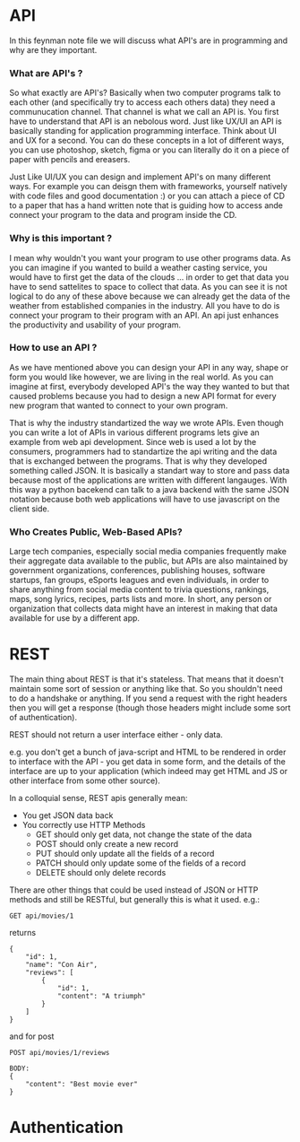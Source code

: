 # API 

In this feynman note file we will discuss what API's are in programming and why are they important.

### What are API's ?

So what exactly are API's? Basically when two computer programs talk to each other (and specifically try to access each others data) they need a communucation channel. That channel is what we call an API is. You first have to understand that API is an nebolous word. Just like UX/UI an API is basically standing for application programming interface. Think about UI and UX for a second. You can do these concepts in a lot of different ways, you can use photoshop, sketch, figma or you can literally do it on a piece of paper with pencils and ereasers.

Just Like UI/UX you can design and implement API's on many different ways. For example you can deisgn them with frameworks, yourself natively with code files and good documentation :) or you can attach a piece of CD to a paper that has a hand written note that is guiding how to access ande connect your program to the data and program inside the CD.

### Why is this important ?

I mean why wouldn't you want your program to use other programs data. As you can imagine if you wanted to build a weather casting service, you would have to first get the data of the clouds ... in order to get that data you have to send sattelites to space to collect that data. As you can see it is not logical to do any of these above because we can already get the data of the weather from established companies in the industry. All you have to do is connect your program to their program with an API. An api just enhances the productivity and usability of your program.

### How to use an API ?

As we have mentioned above you can design your API in any way, shape or form you would like however, we are living in the real world. As you can imagine at first, everybody developed API's the way they wanted to but that caused problems because you had to design a new API format for every new program that wanted to connect to your own program. 

That is why the industry standartized the way we wrote APIs. Even though you can write a lot of APIs in various different programs lets give an example from web api development. Since web is used a lot by the consumers, programmers had to standartize the api writing and the data that is exchanged between the programs. That is why they developed something called JSON. It is basically a standart way to store and pass data because most of the applications are written with different langauges. With this way a python bacekend can talk to a java backend with the same JSON notation because both web applications will have to use javascript on the client side.


### Who Creates Public, Web-Based APIs?

Large tech companies, especially social media companies frequently make their aggregate data available to the public, but APIs are also maintained by government organizations, conferences, publishing houses, software startups, fan groups, eSports leagues and even individuals, in order to share anything from social media content to trivia questions, rankings, maps, song lyrics, recipes, parts lists and more. In short, any person or organization that collects data might have an interest in making that data available for use by a different app.

# REST

The main thing about REST is that it's stateless. That means that it doesn't maintain some sort of session or anything like that. So you shouldn't need to do a handshake or anything. If you send a request with the right headers then you will get a response (though those headers might include some sort of authentication).

REST should not return a user interface either - only data.

e.g. you don't get a bunch of java-script and HTML to be rendered in order to interface with the API - you get data in some form, and the details of the interface are up to your application (which indeed may get HTML and JS or other interface from some other source).

In a colloquial sense, REST apis generally mean:
- You get JSON data back
- You correctly use HTTP Methods
  - GET should only get data, not change the state of the data
  - POST should only create a new record
  - PUT should only update all the fields of a record
  - PATCH should only update some of the fields of a record
  - DELETE should only delete records

There are other things that could be used instead of JSON or HTTP methods and still be RESTful, but generally this is what it used.
e.g.:
```
GET api/movies/1
```
returns
```
{
    "id": 1,
    "name": "Con Air",
    "reviews": [
        {
            "id": 1,
            "content": "A triumph"
        }
    ] 
}
```
and for post
```
POST api/movies/1/reviews

BODY:
{
    "content": "Best movie ever"
}
```

# Authentication
